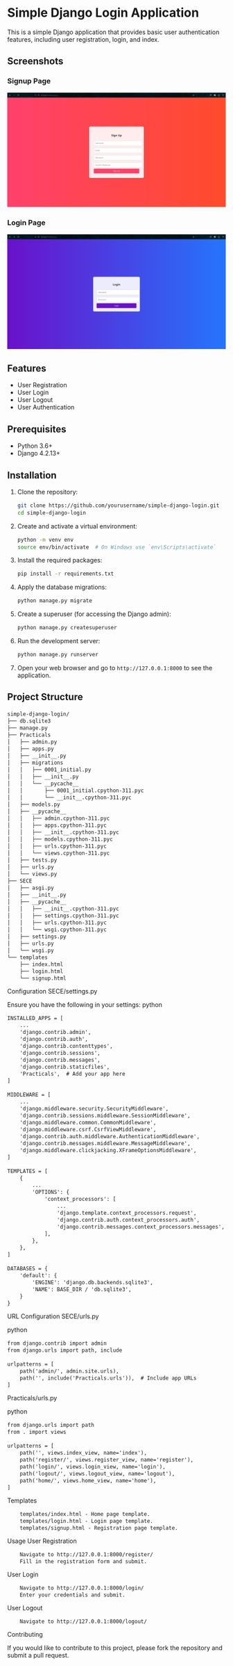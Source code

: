 # Simple Django Login Application

This is a simple Django application that provides basic user authentication features, including user registration, login, and index.

## Screenshots

### Signup Page

![Sign Up](signup.png)

### Login Page

![Login](login.png)


## Features

- User Registration
- User Login
- User Logout
- User Authentication

## Prerequisites

- Python 3.6+
- Django 4.2.13+

## Installation

1. Clone the repository:

    ```bash
    git clone https://github.com/yourusername/simple-django-login.git
    cd simple-django-login
    ```

2. Create and activate a virtual environment:

    ```bash
    python -m venv env
    source env/bin/activate  # On Windows use `env\Scripts\activate`
    ```

3. Install the required packages:

    ```bash
    pip install -r requirements.txt
    ```

4. Apply the database migrations:

    ```bash
    python manage.py migrate
    ```

5. Create a superuser (for accessing the Django admin):

    ```bash
    python manage.py createsuperuser
    ```

6. Run the development server:

    ```bash
    python manage.py runserver
    ```

7. Open your web browser and go to `http://127.0.0.1:8000` to see the application.

## Project Structure

```plaintext
simple-django-login/
├── db.sqlite3
├── manage.py
├── Practicals
│   ├── admin.py
│   ├── apps.py
│   ├── __init__.py
│   ├── migrations
│   │   ├── 0001_initial.py
│   │   ├── __init__.py
│   │   └── __pycache__
│   │       ├── 0001_initial.cpython-311.pyc
│   │       └── __init__.cpython-311.pyc
│   ├── models.py
│   ├── __pycache__
│   │   ├── admin.cpython-311.pyc
│   │   ├── apps.cpython-311.pyc
│   │   ├── __init__.cpython-311.pyc
│   │   ├── models.cpython-311.pyc
│   │   ├── urls.cpython-311.pyc
│   │   └── views.cpython-311.pyc
│   ├── tests.py
│   ├── urls.py
│   └── views.py
├── SECE
│   ├── asgi.py
│   ├── __init__.py
│   ├── __pycache__
│   │   ├── __init__.cpython-311.pyc
│   │   ├── settings.cpython-311.pyc
│   │   ├── urls.cpython-311.pyc
│   │   └── wsgi.cpython-311.pyc
│   ├── settings.py
│   ├── urls.py
│   └── wsgi.py
└── templates
    ├── index.html
    ├── login.html
    └── signup.html
```
Configuration
SECE/settings.py

Ensure you have the following in your settings:
python
```
INSTALLED_APPS = [
    ...
    'django.contrib.admin',
    'django.contrib.auth',
    'django.contrib.contenttypes',
    'django.contrib.sessions',
    'django.contrib.messages',
    'django.contrib.staticfiles',
    'Practicals',  # Add your app here
]

MIDDLEWARE = [
    ...
    'django.middleware.security.SecurityMiddleware',
    'django.contrib.sessions.middleware.SessionMiddleware',
    'django.middleware.common.CommonMiddleware',
    'django.middleware.csrf.CsrfViewMiddleware',
    'django.contrib.auth.middleware.AuthenticationMiddleware',
    'django.contrib.messages.middleware.MessageMiddleware',
    'django.middleware.clickjacking.XFrameOptionsMiddleware',
]

TEMPLATES = [
    {
        ...
        'OPTIONS': {
            'context_processors': [
                ...
                'django.template.context_processors.request',
                'django.contrib.auth.context_processors.auth',
                'django.contrib.messages.context_processors.messages',
            ],
        },
    },
]

DATABASES = {
    'default': {
        'ENGINE': 'django.db.backends.sqlite3',
        'NAME': BASE_DIR / 'db.sqlite3',
    }
}
```

URL Configuration
SECE/urls.py

python
```
from django.contrib import admin
from django.urls import path, include

urlpatterns = [
    path('admin/', admin.site.urls),
    path('', include('Practicals.urls')),  # Include app URLs
]
```
Practicals/urls.py

python
```
from django.urls import path
from . import views

urlpatterns = [
    path('', views.index_view, name='index'),
    path('register/', views.register_view, name='register'),
    path('login/', views.login_view, name='login'),
    path('logout/', views.logout_view, name='logout'),
    path('home/', views.home_view, name='home'),
]
```
Templates
```
    templates/index.html - Home page template.
    templates/login.html - Login page template.
    templates/signup.html - Registration page template.
```
Usage
User Registration
```
    Navigate to http://127.0.0.1:8000/register/
    Fill in the registration form and submit.
```
User Login
```
    Navigate to http://127.0.0.1:8000/login/
    Enter your credentials and submit.
```
User Logout
```
    Navigate to http://127.0.0.1:8000/logout/
```
Contributing

If you would like to contribute to this project, please fork the repository and submit a pull request.
